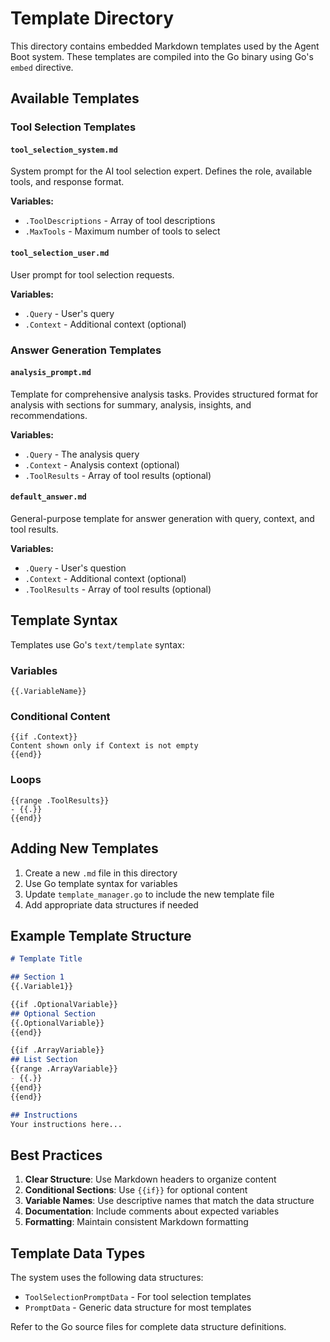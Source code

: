 # Template Directory

This directory contains embedded Markdown templates used by the Agent Boot system. These templates are compiled into the Go binary using Go's `embed` directive.

## Available Templates

### Tool Selection Templates

#### `tool_selection_system.md`
System prompt for the AI tool selection expert. Defines the role, available tools, and response format.

**Variables:**
- `.ToolDescriptions` - Array of tool descriptions
- `.MaxTools` - Maximum number of tools to select

#### `tool_selection_user.md`
User prompt for tool selection requests.

**Variables:**
- `.Query` - User's query
- `.Context` - Additional context (optional)

### Answer Generation Templates

#### `analysis_prompt.md`
Template for comprehensive analysis tasks. Provides structured format for analysis with sections for summary, analysis, insights, and recommendations.

**Variables:**
- `.Query` - The analysis query
- `.Context` - Analysis context (optional)
- `.ToolResults` - Array of tool results (optional)

#### `default_answer.md`
General-purpose template for answer generation with query, context, and tool results.

**Variables:**
- `.Query` - User's question
- `.Context` - Additional context (optional)
- `.ToolResults` - Array of tool results (optional)

## Template Syntax

Templates use Go's `text/template` syntax:

### Variables
```
{{.VariableName}}
```

### Conditional Content
```
{{if .Context}}
Content shown only if Context is not empty
{{end}}
```

### Loops
```
{{range .ToolResults}}
- {{.}}
{{end}}
```

## Adding New Templates

1. Create a new `.md` file in this directory
2. Use Go template syntax for variables
3. Update `template_manager.go` to include the new template file
4. Add appropriate data structures if needed

## Example Template Structure

```markdown
# Template Title

## Section 1
{{.Variable1}}

{{if .OptionalVariable}}
## Optional Section
{{.OptionalVariable}}
{{end}}

{{if .ArrayVariable}}
## List Section
{{range .ArrayVariable}}
- {{.}}
{{end}}
{{end}}

## Instructions
Your instructions here...
```

## Best Practices

1. **Clear Structure**: Use Markdown headers to organize content
2. **Conditional Sections**: Use `{{if}}` for optional content
3. **Variable Names**: Use descriptive names that match the data structure
4. **Documentation**: Include comments about expected variables
5. **Formatting**: Maintain consistent Markdown formatting

## Template Data Types

The system uses the following data structures:

- `ToolSelectionPromptData` - For tool selection templates
- `PromptData` - Generic data structure for most templates

Refer to the Go source files for complete data structure definitions.
